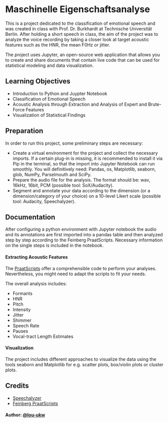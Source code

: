 
# Maschinelle Eigenschaftsanalyse

This is a project dedicated to the classification of emotional speech and was created in class with Prof. Dr. Burkhardt at Technische Universität Berlin.
After holding a short speech in class, the aim of the project was to analyze the voice recording by taking a closer look at target acoustic features such as the HNR, the mean F0Hz or jitter. 

The project uses Jupyter, an open-source web application that allows you to create and share documents that contain live code that can be used for statistical modeling and data visualization.


## Learning Objectives

- Introduction to Python and Juypter Notebook
- Classification of Emotional Speech
- Acoustic Analysis through Extraction and Analysis of Expert and Brute-Force Features
- Visualization of Statistical Findings


## Preparation

In order to run this project, some preliminary steps are necessary:
- Create a virtual environment for the project and collect the necessary imports. If a certain plug-in is missing, it is recommended to install it via Pip in the terminal, so that the import into Jupyter Notebook can run smoothly. You will definitively need: Pandas, os, Matplotlib, seaborn, glob, NumPy, Parselmouth and SciPy.
- Prepare the audio file for the analysis. The format should be: wav, 16kHz, 16bit, PCM (possible tool: SoX/Audacity).
- Segment and annotate your data according to the dimension  (or a dimension/category of your choice) on a 10-level Likert scale (possible tool: Audacity, Speechalyzer).


## Documentation

After configuring a python environment with Jupyter notebook the audio and its annotations are first imported into a pandas table and then analyzed step by step according to the Feinberg PraatScripts. 
Necessary information on the single steps is included in the notebook.

#### Extracting Acoustic Features

The [PraatScripts](https://github.com/drfeinberg/PraatScripts) offer a comprehensible code to perform your analyses. Nevertheless, you might need to adapt the scripts to fit your needs.

The overall analysis includes:
- Formants
- HNR
- Pitch
- Intensity
- Jitter
- Shimmer
- Speech Rate
- Pauses
- Vocal-tract Length Estimates

#### Visualization
The project includes different approaches to visualize the data using the tools seaborn and Matplotlib for e.g. scatter plots, box/violin plots or cluster plots.

  
## Credits

 - [Speechalyzer](https://github.com/felixbur/Speechalyzer)
 - [Feinberg PraatScripts](https://github.com/drfeinberg/PraatScripts)
 

  
#### Author: [@lou-ukw](https://www.github.com/lou-ukw)
